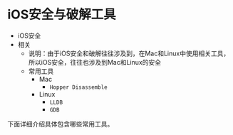 # iOS安全与破解工具

* iOS安全
* 相关
  * 说明：由于iOS安全和破解往往涉及到，在Mac和Linux中使用相关工具，所以iOS安全，往往也涉及到Mac和Linux的安全
  * 常用工具
    * Mac
      * `Hopper Disassemble`
    * Linux
      * `LLDB`
      * `GDB`

下面详细介绍具体包含哪些常用工具。
